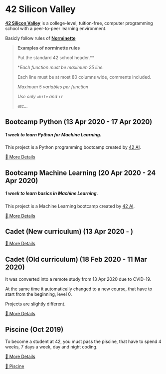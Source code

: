 # 42 Silicon Valley

**[42 Silicon Valley]** is a college-level, tuition-free, computer programming school with a peer-to-peer learning environment. 

Basicly follow rules of **[Norminette]**

> **Examples of norminette rules**
>
> Put the standard 42 school header.**
>
> **Each function must be maximum 25 line.*
>
> Each line must be at most 80 columns wide, comments included.
>
> *Maximum 5 variables per function*
>
> *Use only `while` and `if`*
>
> *etc...*

[42 Silicon Valley]: https://www.42.us.org
[Norminette]: https://github.com/lisy0123/42/blob/master/norminette.en.pdf



## Bootcamp Python (13 Apr 2020 - 17 Apr 2020)

##### 1 week to learn Python for Machine Learning. 

This project is a Python programming bootcamp created by [42 AI](http://www.42ai.fr/).

[📖 More Details](https://github.com/lisy0123/42/blob/master/Bootcamp_python/README.md)



## Bootcamp Machine Learning (20 Apr 2020 - 24 Apr 2020)

##### 1 week to learn basics in Machine Learning. 

This project is a Machine Learning bootcamp created by [42 AI](http://www.42ai.fr/).

[📖 More Details](https://github.com/lisy0123/42/blob/master/Bootcamp_machine_learning/README.md)



## Cadet (New curriculum) (13 Apr 2020 - )

[📖 More Details](https://github.com/lisy0123/42/blob/master/Cadet_new/README.md)



## Cadet (Old curriculum) (18 Feb 2020 - 11 Mar 2020)

It was converted into a remote study from 13 Apr 2020 due to CVID-19. 

At the same time it automatically changed to a new course, that have to start from the beginning, level 0. 

Projects are slightly different. 

[📖 More Details](https://github.com/lisy0123/42/blob/master/Cadet_old/README.md)



## Piscine (Oct 2019)

To become a student at 42, you must pass the piscine, that have to spend 4 weeks, 7 days a week, day and night coding. 

[📖 More Details](https://github.com/lisy0123/42/blob/master/Piscine/README.md)

[📖 Piscine](https://www.42.us.org/program/piscine)
